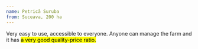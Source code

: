 ```yaml
---
name: Petrică Suruba 
from: Suceava, 200 ha
---
```


Very easy to use, accessible to everyone. Anyone can manage the farm and it has <mark>a very good quality-price ratio.</mark>